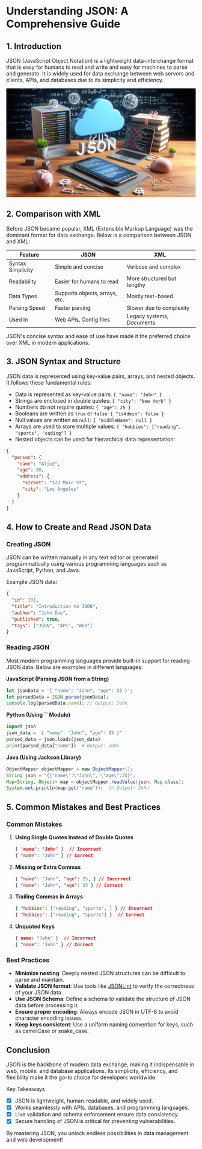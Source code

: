 # Understanding JSON: A Comprehensive Guide

## 1. Introduction

JSON (JavaScript Object Notation) is a lightweight data-interchange format that is easy for humans to read and write and easy for machines to parse and generate. It is widely used for data exchange between web servers and clients, APIs, and databases due to its simplicity and efficiency.

![json image](https://raw.githubusercontent.com/Ayush92-byte/Blogs-Server/refs/heads/main/images/json.jpeg)

## 2. Comparison with XML

Before JSON became popular, XML (Extensible Markup Language) was the dominant format for data exchange. Below is a comparison between JSON and XML:

| Feature           | JSON                           | XML                         |
| ----------------- | ------------------------------ | --------------------------- |
| Syntax Simplicity | Simple and concise             | Verbose and complex         |
| Readability       | Easier for humans to read      | More structured but lengthy |
| Data Types        | Supports objects, arrays, etc. | Mostly text-based           |
| Parsing Speed     | Faster parsing                 | Slower due to complexity    |
| Used In           | Web APIs, Config files         | Legacy systems, Documents   |

JSON's concise syntax and ease of use have made it the preferred choice over XML in modern applications.

## 3. JSON Syntax and Structure

JSON data is represented using key-value pairs, arrays, and nested objects. It follows these fundamental rules:

- Data is represented as key-value pairs: `{ "name": "John" }`
- Strings are enclosed in double quotes: `{ "city": "New York" }`
- Numbers do not require quotes: `{ "age": 25 }`
- Booleans are written as `true` or `false`: `{ "isAdmin": false }`
- Null values are written as `null`: `{ "middleName": null }`
- Arrays are used to store multiple values: `{ "hobbies": ["reading", "sports", "coding"] }`
- Nested objects can be used for hierarchical data representation:

```json
{
  "person": {
    "name": "Alice",
    "age": 30,
    "address": {
      "street": "123 Main St",
      "city": "Los Angeles"
    }
  }
}
```

## 4. How to Create and Read JSON Data

### Creating JSON

JSON can be written manually in any text editor or generated programmatically using various programming languages such as JavaScript, Python, and Java.

Example JSON data:

```json
{
  "id": 101,
  "title": "Introduction to JSON",
  "author": "John Doe",
  "published": true,
  "tags": ["JSON", "API", "Web"]
}
```

### Reading JSON

Most modern programming languages provide built-in support for reading JSON data. Below are examples in different languages:

**JavaScript (Parsing JSON from a String)**

```javascript
let jsonData = '{ "name": "John", "age": 25 }';
let parsedData = JSON.parse(jsonData);
console.log(parsedData.name); // Output: John
```

**Python (Using **``** Module)**

```python
import json
json_data = '{ "name": "John", "age": 25 }'
parsed_data = json.loads(json_data)
print(parsed_data["name"])  # Output: John
```

**Java (Using Jackson Library)**

```java
ObjectMapper objectMapper = new ObjectMapper();
String json = "{\"name\":\"John\", \"age\":25}";
Map<String, Object> map = objectMapper.readValue(json, Map.class);
System.out.println(map.get("name"));  // Output: John
```

## 5. Common Mistakes and Best Practices

### Common Mistakes

1. **Using Single Quotes Instead of Double Quotes**
   ```json
   { 'name': 'John' }  // Incorrect
   { "name": "John" } // Correct
   ```
2. **Missing or Extra Commas**
   ```json
   { "name": "John", "age": 25, } // Incorrect
   { "name": "John", "age": 25 } // Correct
   ```
3. **Trailing Commas in Arrays**
   ```json
   { "hobbies": ["reading", "sports", ] } // Incorrect
   { "hobbies": ["reading", "sports"] }  // Correct
   ```
4. **Unquoted Keys**
   ```json
   { name: "John" }  // Incorrect
   { "name": "John" } // Correct
   ```

### Best Practices

- **Minimize nesting**: Deeply nested JSON structures can be difficult to parse and maintain.
- **Validate JSON format**: Use tools like [JSONLint](https://jsonlint.com/) to verify the correctness of your JSON data.
- **Use JSON Schema**: Define a schema to validate the structure of JSON data before processing it.
- **Ensure proper encoding**: Always encode JSON in UTF-8 to avoid character encoding issues.
- **Keep keys consistent**: Use a uniform naming convention for keys, such as camelCase or snake\_case.

## Conclusion

JSON is the backbone of modern data exchange, making it indispensable in web, mobile, and database applications. Its simplicity, efficiency, and flexibility make it the go-to choice for developers worldwide.

Key Takeaways
- [x] JSON is lightweight, human-readable, and widely used.
- [x] Works seamlessly with APIs, databases, and programming languages.
- [x] Live validation and schema enforcement ensure data consistency.
- [x] Secure handling of JSON is critical for preventing vulnerabilities.

By mastering JSON, you unlock endless possibilities in data management and web development!

